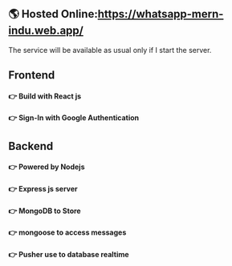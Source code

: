 ## 🌎 Hosted Online:https://whatsapp-mern-indu.web.app/ ##

The service will be available as usual only if I start the server.

## Frontend ## 
#### 👉 Build with React js ####
#### 👉 Sign-In with Google Authentication   ####
## Backend ## 
#### 👉 Powered by Nodejs ####
#### 👉 Express js server  ####
#### 👉 MongoDB to Store ####
#### 👉 mongoose to access messages ####
#### 👉 Pusher use to database realtime  ####
